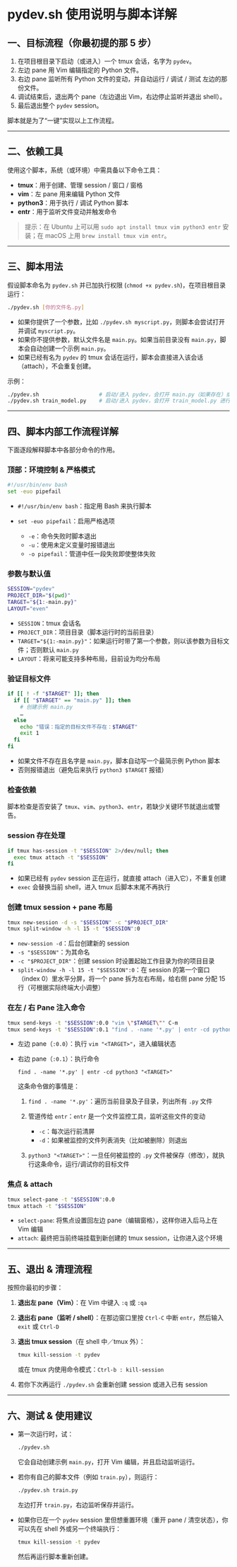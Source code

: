 # pydev.sh 使用说明与脚本详解

## 一、目标流程（你最初提的那 5 步）

1. 在项目根目录下启动（或进入）一个 tmux 会话，名字为 `pydev`。  
2. 左边 pane 用 Vim 编辑指定的 Python 文件。  
3. 右边 pane 监听所有 Python 文件的变动，并自动运行 / 调试 / 测试 左边的那份文件。  
4. 调试结束后，退出两个 pane（左边退出 Vim，右边停止监听并退出 shell）。  
5. 最后退出整个 `pydev` session。

脚本就是为了“一键”实现以上工作流程。

---

## 二、依赖工具

使用这个脚本，系统（或环境）中需具备以下命令工具：

- **tmux**：用于创建、管理 session / 窗口 / 窗格  
- **vim**：左 pane 用来编辑 Python 文件  
- **python3**：用于执行 / 调试 Python 脚本  
- **entr**：用于监听文件变动并触发命令  

> 提示：在 Ubuntu 上可以用 `sudo apt install tmux vim python3 entr` 安装；在 macOS 上用 `brew install tmux vim entr`。

---

## 三、脚本用法

假设脚本命名为 `pydev.sh` 并已加执行权限 (`chmod +x pydev.sh`)，在项目根目录运行：

```bash
./pydev.sh [你的文件名.py]
````

* 如果你提供了一个参数，比如 `./pydev.sh myscript.py`，则脚本会尝试打开并调试 `myscript.py`。
* 如果你不提供参数，默认文件名是 `main.py`。如果当前目录没有 `main.py`，脚本会自动创建一个示例 `main.py`。
* 如果已经有名为 `pydev` 的 tmux 会话在运行，脚本会直接进入该会话（attach），不会重复创建。

示例：

```bash
./pydev.sh                   # 启动/进入 pydev，会打开 main.py（如果存在）或创建示例
./pydev.sh train_model.py    # 启动/进入 pydev，会打开 train_model.py 进行调试 / 监听
```

---

## 四、脚本内部工作流程详解

下面逐段解释脚本中各部分命令的作用。

### **顶部：环境控制 & 严格模式**

```bash
#!/usr/bin/env bash
set -euo pipefail
```

* `#!/usr/bin/env bash`：指定用 Bash 来执行脚本
* `set -euo pipefail`：启用严格选项

  * `-e`：命令失败时脚本退出
  * `-u`：使用未定义变量时报错退出
  * `-o pipefail`：管道中任一段失败即使整体失败

### **参数与默认值**

```bash
SESSION="pydev"
PROJECT_DIR="$(pwd)"
TARGET="${1:-main.py}"
LAYOUT="even"
```

* `SESSION`：tmux 会话名
* `PROJECT_DIR`：项目目录（脚本运行时的当前目录）
* `TARGET="${1:-main.py}"`：如果运行时带了第一个参数，则以该参数为目标文件；否则默认 `main.py`
* `LAYOUT`：将来可能支持多种布局，目前设为均分布局

### **验证目标文件**

```bash
if [[ ! -f "$TARGET" ]]; then
  if [[ "$TARGET" == "main.py" ]]; then
    # 创建示例 main.py
    … 
  else
    echo "错误：指定的目标文件不存在：$TARGET"
    exit 1
  fi
fi
```

* 如果文件不存在且名字是 `main.py`，脚本自动写一个最简示例 Python 脚本
* 否则报错退出（避免后来执行 `python3 $TARGET` 报错）

### **检查依赖**

脚本检查是否安装了 `tmux`、`vim`、`python3`、`entr`，若缺少关键环节就退出或警告。

### **session 存在处理**

```bash
if tmux has-session -t "$SESSION" 2>/dev/null; then
  exec tmux attach -t "$SESSION"
fi
```

* 如果已经有 `pydev` session 正在运行，就直接 attach（进入它），不重复创建
* `exec` 会替换当前 shell，进入 tmux 后脚本末尾不再执行

### **创建 tmux session + pane 布局**

```bash
tmux new-session -d -s "$SESSION" -c "$PROJECT_DIR"
tmux split-window -h -l 15 -t "$SESSION":0
```

* `new-session -d`：后台创建新的 session
* `-s "$SESSION"`：为其命名
* `-c "$PROJECT_DIR"`：创建 session 时设置起始工作目录为你的项目目录
* `split-window -h -l 15 -t "$SESSION":0`：在 session 的第一个窗口（index 0）里水平分屏，将一个 pane 拆为左右布局，给右侧 pane 分配 15 行（可根据实际终端大小调整）

### **在左 / 右 Pane 注入命令**

```bash
tmux send-keys -t "$SESSION":0.0 "vim \"$TARGET\"" C-m
tmux send-keys -t "$SESSION":0.1 "find . -name '*.py' | entr -cd python3 \"$TARGET\"" C-m
```

* 左边 pane（`:0.0`）：执行 `vim "<TARGET>"`，进入编辑状态
* 右边 pane（`:0.1`）：执行命令

  ```
  find . -name '*.py' | entr -cd python3 "<TARGET>"
  ```

  这条命令做的事情是：

  1. `find . -name '*.py'`：遍历当前目录及子目录，列出所有 `.py` 文件
  2. 管道传给 `entr`：`entr` 是一个文件监控工具，监听这些文件的变动

     * `-c`：每次运行前清屏
     * `-d`：如果被监控的文件列表消失（比如被删除）则退出
  3. `python3 "<TARGET>"`：一旦任何被监控的 `.py` 文件被保存（修改），就执行这条命令，运行/调试你的目标文件

### **焦点 & attach**

```bash
tmux select-pane -t "$SESSION":0.0
tmux attach -t "$SESSION"
```

* `select-pane`: 将焦点设置回左边 pane（编辑窗格），这样你进入后马上在 Vim 编辑
* `attach`: 最终把当前终端挂载到新创建的 tmux session，让你进入这个环境

---

## 五、退出 & 清理流程

按照你最初的步骤：

1. **退出左 pane（Vim）**：在 Vim 中键入 `:q` 或 `:qa`

2. **退出右 pane（监听 / shell）**：在那边窗口里按 `Ctrl-C` 中断 `entr`，然后输入 `exit` 或 `Ctrl-D`

3. **退出 tmux session**（在 shell 中／tmux 外）：

   ```bash
   tmux kill-session -t pydev
   ```

   或在 tmux 内使用命令模式：`Ctrl-b : kill-session`

4. 若你下次再运行 `./pydev.sh` 会重新创建 session 或进入已有 session

---

## 六、测试 & 使用建议

* 第一次运行时，试：

  ```bash
  ./pydev.sh
  ```

  它会自动创建示例 `main.py`，打开 Vim 编辑，并且启动监听运行。

* 若你有自己的脚本文件（例如 `train.py`），则运行：

  ```bash
  ./pydev.sh train.py
  ```

  左边打开 `train.py`，右边监听保存并运行。

* 如果你已在一个 `pydev` session 里但想重置环境（重开 pane / 清空状态），你可以先在 shell 外或另一个终端执行：

  ```bash
  tmux kill-session -t pydev
  ```

  然后再运行脚本重新创建。


